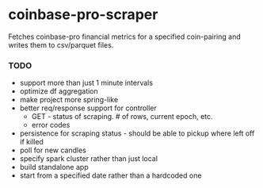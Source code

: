 # coinbase-pro-scraper
Fetches coinbase-pro financial metrics for a specified coin-pairing and writes them to csv/parquet files.

### TODO
* support more than just 1 minute intervals
* optimize df aggregation
* make project more spring-like
* better req/response support for controller
    * GET - status of scraping. # of rows, current epoch, etc.
    * error codes
* persistence for scraping status - should be able to pickup where left off if killed
* poll for new candles
* specify spark cluster rather than just local
* build standalone app
* start from a specified date rather than a hardcoded one
